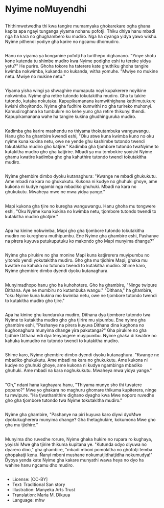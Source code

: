 # Nyime noMuyendhi

##
Thithimwetwedha thi kwa tangire mumamyaka ghokarekare ogha ghana kapita apa ngayi tunganga yiyama nohanu pofotji. Thiku dhiya hanu mbadi nga ha kara no ghughambero ku mudiro. Nga ha dyanga yidya yawo wishu. Nyime pithendi yodiye gha karire no ngcamu dhomudiro.

##
Hanu no yiyama ya konganine pofotji ha turithepo dighanano. "Yinye shotu kone kutenda tu shimbe mudiro kwa Nyime podigho eshi tu tereke yidya yetu?" He purire. Ghoha tokore ha taterere kate ghuthiku ghoha tangire kwimba nokwimba, kukanda no kukanda, witha yomuhe. "Mwiye no mukine netu. Mwiye no mukine netu."

##
Yiyama yisha wingi ya shwaghire mumaputa noyi kupakerere noyikine nokwimba. Nyime gha retire tutondo tokutakitha mudiro. Gha tu takire tutondo, kutaka nokutaka. Kapupikamanana kamwithighana kathimutukure kwishi dhoyitondo. Nyime gha fudhire kumwithi no gha turireko muhonyi. Kamudiroghana ka tumbukire no kehe yuno gha retire thikunyi thendi. Kapupikamanana wahe ha tangire kukina ghudhinguruka mudiro.

##
Kadimba gha karire mashendu no thiyama thokutambuka wanguwangu. Hanu gho ha ghambire kwendi eshi, "Oku atwe kuna kwimba kuno no oku nyime kuna kukina netu, owe ne yende ghu kashimbe tutondo twendi tokutakitha mudiro gho katjire." Kadimba gha tjombore tutondo twaNyime to kutakitha mudiro gho gha katjirire. Mbadi ya mu tombokire yoyishi Nyime ghamu kwatire kadimba gho gha kahuthire tutondo twendi tokutakitha mudiro.

##
Nyime ghembire dimbo dyoku kutanaghura: "Kwange ne mbadi ghukukutu. Ame mbadi na kara no ghukukutu. Kukona ni kudye no ghuhuki ghoye, ame kukona ni kudye ngambi nga mbadiko ghuhuki. Mbadi na kara no ghukukutu. Mwaheya mwe ne mwa yidya yange."

##
Mapi kukona gha tjire no kuregha wanguwangu. Hanu ghoha mu tongwere eshi, "Oku Nyime kuna kukina no kwimba netu, tjombore tutondo twendi to kutakitha mudiro ghotjire."

##
Apa ha kinine nokwimba, Mapi gho gha tjombore tutondo tokutakitha mudiro no kureghera muthipumbu. Ene Nyime gha ghambire eshi, Pashanye na pirera kuyuva putukuputuku ko makondo gho Mapi munyima dhange?"

##
Nyime gha pirukire no gha monine Mapi kuna katjirerera muyipumbu no yitondo yendi yokutakitha mudiro. Gho gha mu tjidhire Mapi, ghaka mu kwatire no kahuka no tutondo twendi to kutakitha mudiro. Shime karo, Nyime ghembire dimbo dyendi dyoku kutanaghura.

##
Munyimadhopo hanu gho ha kuhohotere. Gho ha ghambire, "Ninge twipure Dithana. Aye ne mumbiru no kutambuka wangu." "Dithana," ha ghambire, "oku Nyime kuna kukina mo kwimba netu, owe ne tjombore tutondo twendi to kutakitha mudiro gho tjire."

##
Apa ha kinine ghu kunduruka mudiro, Dithana dya tjombore tutondo twa Nyime to kutakitha mudiro gho gha tjirire mu yipumbu. Ene nyime gha ghambire eshi, "Pashanye na pirera kuyuva Dithana dina kughona no kughonaghura munyima dhange yira pakutanga?" Gha pirukire no gha tjidhire Dithana edi dya tenyangere muyipumbu. Nyime ghaka di kwatire no kahuka kumudiro no tutondo twendi to kutakitha mudiro.

##
Shime karo, Nyime ghembire dimbo dyendi dyoku kutanaghura. "Kwange ne mbadiko ghukukutu. Ame mbadi na kara no ghukukutu. Ame kukona ni kudye no ghuhuki ghoye, ame kukona ni kudye ngambinga mbadiko ghuhuki. Ame mbadi na kara noghukukutu. Mwaheya mwa yidya yange."

##
"Oh," ndani hana kaghayara hanu, "Thiyama munye sho thi tuvatere popano?" Mwe yo ghakara no maghuru ghomare thikuma kupiterera, ninge tu mwipure. "Ha tjwathanithire dighano dyagho kwa Mwe noporo ruvedhe gho gha tjombore tutondo twa Nyime tokutakitha mudiro."

##
Nyime gha ghambire, "Pashanye na piri kuyuva karo diywi dyoMwe dyokukugherera munyima dhange? Gha thetaghukire, kokumona Mwe gho gha mu tjidhire."

##
Munyima dho ruvedhe rorure, Nyime ghaka hukire no rupara ro kughaya, yoyishi Mwe gha tjirire thikuma kupitana ye. "Kutunda odyo diyuwa no dyarero dino," gha ghambire, "mbadi mboni pomokitha no ghofotji temba ghopakatji kenu. Ñanyi mboni mushane nokumutjidhatjidha nokumudya!" Dyoya yenda kate Nyime gha kakare munyathi wawa heya no dyo ha wahine hanu ngcamu dho mudiro.

##
* License: [CC-BY]
* Text: Traditional San story
* Illustration: Manyeka Arts Trust
* Translation: Maria M. Dikuua
* Language: mhw
